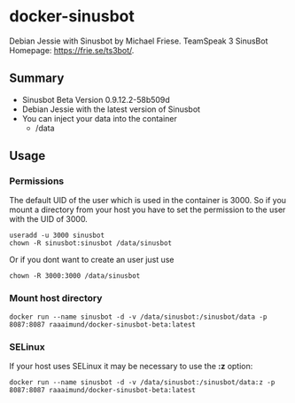 # docker-sinusbot
Debian Jessie with Sinusbot by Michael Friese.
TeamSpeak 3 SinusBot Homepage: https://frie.se/ts3bot/.

## Summary
* Sinusbot Beta Version 0.9.12.2-58b509d
* Debian Jessie with the latest version of Sinusbot
* You can inject your data into the container
  * /data
  
## Usage
### Permissions
The default UID of the user which is used in the container is 3000.
So if you mount a directory from your host you have to set the permission to the user with the UID of 3000.
```
useradd -u 3000 sinusbot
chown -R sinusbot:sinusbot /data/sinusbot
```
Or if you dont want to create an user just use
```
chown -R 3000:3000 /data/sinusbot
```

### Mount host directory
```
docker run --name sinusbot -d -v /data/sinusbot:/sinusbot/data -p 8087:8087 raaaimund/docker-sinusbot-beta:latest
```

### SELinux
If your host uses SELinux it may be necessary to use the **:z** option:
```
docker run --name sinusbot -d -v /data/sinusbot:/sinusbot/data:z -p 8087:8087 raaaimund/docker-sinusbot-beta:latest
```